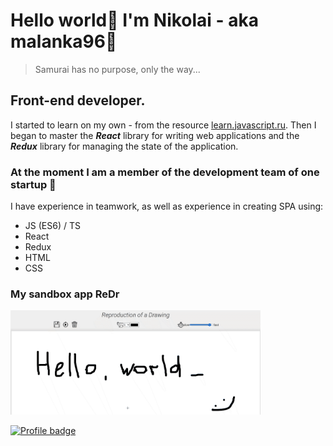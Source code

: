 # Hello world👋 I'm Nikolai - aka malanka96:muscle:
> Samurai has no purpose, only the way...

## Front-end developer. 

I started to learn on my own - from the resource [learn.javascript.ru](https://learn.javascript.ru/).
Then I began to master the ***React*** library for writing web applications and the ***Redux*** library for managing the state of the application.

### At the moment I am a member of the development team of one startup :rocket:

I have experience in teamwork, as well as experience in creating SPA using:
  - JS (ES6) / TS
  - React
  - Redux
  - HTML
  - CSS

### My sandbox app ReDr
 <a href="https://malanka96.github.io/ReDr/" target="_blank" >
   <img style="width:400px" src="https://github.com/MALANKA96/MALANKA96/blob/main/assets/gif/ReDr_v1.gif" alt="ReDr img" />
 </a>

[![Profile badge](https://www.codewars.com/users/MALANKA96/badges/large)](https://www.codewars.com/users/MALANKA96)

<!--
**MALANKA96/MALANKA96** is a ✨ _special_ ✨ repository because its `README.md` (this file) appears on your GitHub profile.

Here are some ideas to get you started:

- 🔭 I’m currently working on ...
- 🌱 I’m currently learning ...
- 👯 I’m looking to collaborate on ...
- 🤔 I’m looking for help with ...
- 💬 Ask me about ...
- 📫 How to reach me: ...
- 😄 Pronouns: ...
- ⚡ Fun fact: ...
-->
